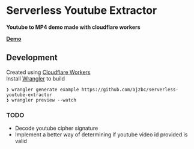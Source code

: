 # Serverless Youtube Extractor
<b>Youtube to MP4 demo made with cloudflare workers</b>

[**Demo**](https://ajzbc.com/serverless-youtube-extractor)

 ## Development
 Created using [Cloudflare Workers](https://workers.dev)
 <br />
 Install [Wrangler](https://github.com/cloudflare/wrangler) to build

 `❯ wrangler generate example https://github.com/ajzbc/serverless-youtube-extractor`  
 `❯ wrangler preview --watch`
 
 ### TODO
 - Decode youtube cipher signature
 - Implement a better way of determining if youtube video id provided is valid
